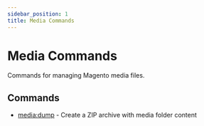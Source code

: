 ```yaml
---
sidebar_position: 1
title: Media Commands
---
```


# Media Commands

Commands for managing Magento media files.

## Commands

- [media:dump](./media-dump.md) - Create a ZIP archive with media folder content
